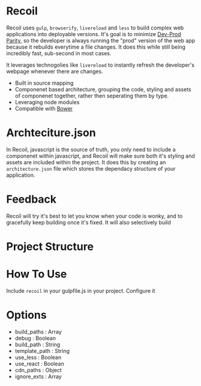 Recoil
======

Recoil uses `gulp`, `browserify`, `livereload` and `less` to build complex web applications into deployable versions. It's goal is to minimize [Dev-Prod Parity](http://12factor.net/dev-prod-parity), so the developer is always running the "prod" version of the web app because it rebuilds everytime a file changes. It does this while still being incredibly fast, sub-second in most cases. 

It leverages technogolies like `livereload` to instantly refresh the developer's webpage whenever there are changes. 

* Built in source mapping
* Componenet based architecture, grouping the code, styling and assets of componenet together, rather then seperating them by type.
* Leveraging node modules
* Compatible with [Bower]()


Archteciture.json
==================

In Recoil, javascript is the source of truth, you only need to include a componenet within javascript, and Recoil will make sure both it's styling and assets are included within the project. It does this by creating an `architecture.json` file which stores the dependacy structure of your application. 


Feedback
=========

Recoil will try it's best to let you know when your code is wonky, and to gracefully keep building once it's fixed. It will also selectively build


Project Structure
==================



How To Use
==========

Include `recoil` in your gulpfile.js in your project. Configure it



Options
=======

* build_paths : Array
* debug : Boolean
* build_path : String
* template_path : String
* use_less : Boolean
* use_react : Boolean
* cdn_paths : Object
* ignore_exts : Array
